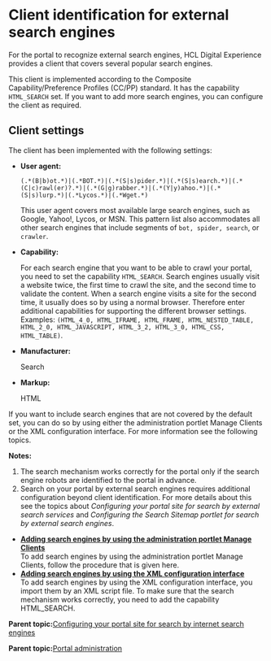 # Client identification for external search engines

For the portal to recognize external search engines, HCL Digital Experience provides a client that covers several popular search engines.

This client is implemented according to the Composite Capability/Preference Profiles \(CC/PP\) standard. It has the capability `HTML_SEARCH` set. If you want to add more search engines, you can configure the client as required.

## Client settings

The client has been implemented with the following settings:

-   **User agent:**

    `(.*(B|b)ot.*)|(.*BOT.*)|(.*(S|s)pider.*)|(.*(S|s)earch.*)|(.*(C|c)rawl(er)?.*)|(.*(G|g)rabber.*)|(.*(Y|y)ahoo.*)|(.*(S|s)lurp.*)|(.*Lycos.*)|(.*Wget.*)`

    This user agent covers most available large search engines, such as Google, Yahoo!, Lycos, or MSN. This pattern list also accommodates all other search engines that include segments of `bot, spider, search`, or `crawler`.

-   **Capability:**

    For each search engine that you want to be able to crawl your portal, you need to set the capability `HTML_SEARCH`. Search engines usually visit a website twice, the first time to crawl the site, and the second time to validate the content. When a search engine visits a site for the second time, it usually does so by using a normal browser. Therefore enter additional capabilities for supporting the different browser settings. Examples: `(HTML_4_0, HTML_IFRAME, HTML_FRAME, HTML_NESTED_TABLE, HTML_2_0, HTML_JAVASCRIPT, HTML_3_2, HTML_3_0, HTML_CSS, HTML_TABLE)`.

-   **Manufacturer:**

    Search

-   **Markup:**

    HTML


If you want to include search engines that are not covered by the default set, you can do so by using either the administration portlet Manage Clients or the XML configuration interface. For more information see the following topics.

**Notes:**

1.  The search mechanism works correctly for the portal only if the search engine robots are identified to the portal in advance.
2.  Search on your portal by external search engines requires additional configuration beyond client identification. For more details about this see the topics about *Configuring your portal site for search by external search services* and *Configuring the Search Sitemap portlet for search by external search engines*.

-   **[Adding search engines by using the administration portlet Manage Clients](../admin-system/srrclientid_mng_clients.md)**  
To add search engines by using the administration portlet Manage Clients, follow the procedure that is given here.
-   **[Adding search engines by using the XML configuration interface](../admin-system/srrclientid_xml.md)**  
To add search engines by using the XML configuration interface, you import them by an XML script file. To make sure that the search mechanism works correctly, you need to add the capability HTML\_SEARCH.

**Parent topic:**[Configuring your portal site for search by internet search engines](../admin-system/srccfgextsrch.md)

**Parent topic:**[Portal administration](../practitioner_studio/administration.md)

